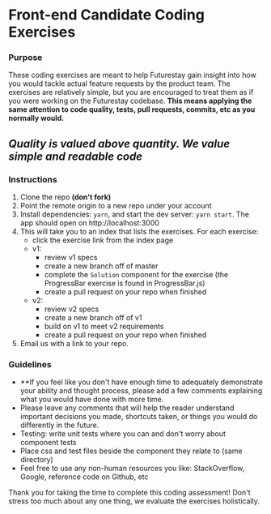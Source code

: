 # Front-end Candidate Coding Exercises

### Purpose
These coding exercises are meant to help Futurestay gain insight into how you would tackle actual feature requests by the product team. The exercises are relatively simple, but you are encouraged to treat them as if you were working on the Futurestay codebase. **This means applying the same attention to code quality, tests, pull requests, commits, etc as you normally would.** 

**_Quality is valued above quantity. We value simple and readable code_**
---

### Instructions
1. Clone the repo **(don't fork)**
2. Point the remote origin to a new repo under your account 
3. Install dependencies: `yarn`, and start the dev server: `yarn start`. The app should open on http://localhost:3000
4. This will take you to an index that lists the exercises. For each exercise:
    - click the exercise link from the index page
    - v1:
      - review v1 specs
      - create a new branch off of master
      - complete the `Solution` component for the exercise (the ProgressBar exercise is found in ProgressBar.js)
      - create a pull request on your repo when finished
    - v2:
      - review v2 specs
      - create a new branch off of v1
      - build on v1 to meet v2 requirements
      - create a pull request on your repo when finished
5. Email us with a link to your repo.

### Guidelines

- **If you feel like you don't have enough time to adequately demonstrate your ability and thought process, please add a few comments explaining what you would have done with more time.
- Please leave any comments that will help the reader understand important decisions you made, shortcuts taken, or things you would do differently in the future.
- Testing: write unit tests where you can and don't worry about component tests
- Place css and test files beside the component they relate to (same directory)
- Feel free to use any non-human resources you like: StackOverflow, Google, reference code on Github, etc

Thank you for taking the time to complete this coding assessment! Don't stress too much about any one thing, we evaluate the exercises holistically.
